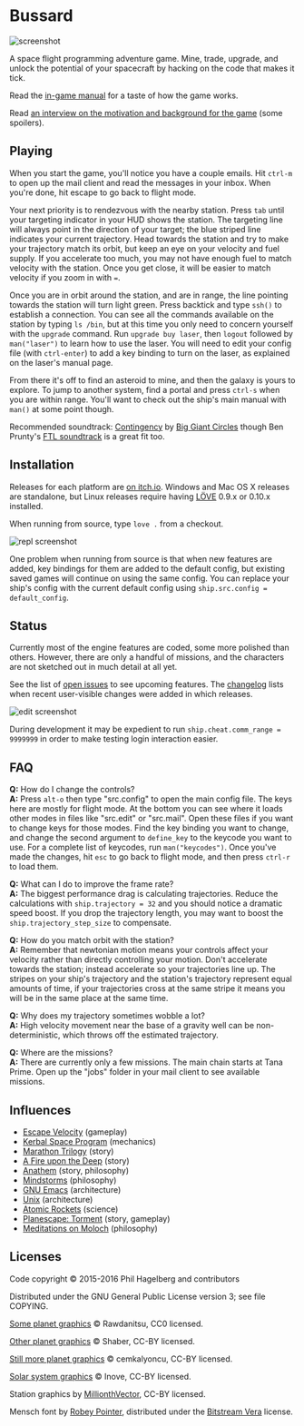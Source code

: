 # Bussard

<img src="http://p.hagelb.org/bussard.png" alt="screenshot" />

A space flight programming adventure game. Mine, trade, upgrade, and
unlock the potential of your spacecraft by hacking on the code that
makes it tick.

Read the [in-game manual](manual.md) for a taste of how the game works.

Read [an interview on the motivation and background for the game](http://hifibyapg.com/volume-3.html#A.conversation.with.Phil.Hagelberg.on.Bussard) (some spoilers).

## Playing

When you start the game, you'll notice you have a couple emails. Hit
`ctrl-m` to open up the mail client and read the messages in your
inbox. When you're done, hit escape to go back to flight mode.

Your next priority is to rendezvous with the nearby station. Press
`tab` until your targeting indicator in your HUD shows the
station. The targeting line will always point in the direction of your
target; the blue striped line indicates your current trajectory. Head
towards the station and try to make your trajectory match its orbit,
but keep an eye on your velocity and fuel supply. If you accelerate
too much, you may not have enough fuel to match velocity with the
station. Once you get close, it will be easier to match velocity if
you zoom in with `=`.

Once you are in orbit around the station, and are in range, the line
pointing towards the station will turn light green. Press backtick and
type `ssh()` to establish a connection. You can see all the commands
available on the station by typing `ls /bin`, but at this time you
only need to concern yourself with the `upgrade` command. Run `upgrade
buy laser`, then `logout` followed by `man("laser")` to learn how to
use the laser. You will need to edit your config file (with
`ctrl-enter`) to add a key binding to turn on the laser, as explained
on the laser's manual page.

From there it's off to find an asteroid to mine, and then the galaxy
is yours to explore. To jump to another system, find a portal and
press `ctrl-s` when you are within range. You'll want to check out
the ship's main manual with `man()` at some point though.

Recommended soundtrack:
[Contingency](http://music.biggiantcircles.com/album/contingency) by
[Big Giant Circles](http://www.biggiantcircles.com/) though Ben Prunty's
[FTL soundtrack](https://benprunty.bandcamp.com/album/ftl) is a great
fit too.

## Installation

Releases for each platform are [on itch.io](https://technomancy.itch.io/bussard).
Windows and Mac OS X releases are standalone, but Linux releases require having
[LÖVE](http://love2d.org) 0.9.x or 0.10.x installed.

When running from source, type `love .` from a checkout.

<img src="http://p.hagelb.org/bussard-repl.png" alt="repl screenshot" />

One problem when running from source is that when new features are
added, key bindings for them are added to the default config, but
existing saved games will continue on using the same config. You can
replace your ship's config with the current default config using
`ship.src.config = default_config`.

## Status

Currently most of the engine features are coded, some more polished
than others. However, there are only a handful of missions, and the
characters are not sketched out in much detail at all yet.

See the list of
[open issues](https://gitlab.com/technomancy/bussard/issues) to see
upcoming features. The [changelog](Changelog.md) lists when recent
user-visible changes were added in which releases.

<img src="http://p.hagelb.org/bussard-edit.png" alt="edit screenshot" />

During development it may be expedient to run `ship.cheat.comm_range = 9999999`
in order to make testing login interaction easier.

## FAQ

**Q:** How do I change the controls?  
**A:** Press `alt-o` then type "src.config" to open the main config file. The keys here are mostly for flight mode. At the bottom you can see where it loads other modes in files like "src.edit" or "src.mail". Open these files if you want to change keys for those modes. Find the key binding you want to change, and change the second argument to `define_key` to the keycode you want to use. For a complete list of keycodes, run `man("keycodes")`. Once you've made the changes, hit `esc` to go back to flight mode, and then press `ctrl-r` to load them.

**Q:** What can I do to improve the frame rate?  
**A:** The biggest performance drag is calculating trajectories. Reduce the calculations with `ship.trajectory = 32` and you should notice a dramatic speed boost. If you drop the trajectory length, you may want to boost the `ship.trajectory_step_size` to compensate.

**Q:** How do you match orbit with the station?  
**A:** Remember that newtonian motion means your controls affect your velocity rather than directly controlling your motion. Don't accelerate towards the station; instead accelerate so your trajectories line up. The stripes on your ship's trajectory and the station's trajectory represent equal amounts of time, if your trajectories cross at the same stripe it means you will be in the same place at the same time.

**Q:** Why does my trajectory sometimes wobble a lot?  
**A:** High velocity movement near the base of a gravity well can be non-deterministic, which throws off the estimated trajectory.

**Q:** Where are the missions?  
**A:** There are currently only a few missions. The main chain starts at Tana Prime. Open up the "jobs" folder in your mail client to see available missions.

## Influences

* [Escape Velocity](http://www.ambrosiasw.com/games/ev/) (gameplay)
* [Kerbal Space Program](https://kerbalspaceprogram.com/en/) (mechanics)
* [Marathon Trilogy](http://marathon.bungie.org/story/) (story)
* [A Fire upon the Deep](http://www.tor.com/2009/06/11/the-net-of-a-million-lies-vernor-vinges-a-fire-upon-the-deep/) (story)
* [Anathem](http://www.nealstephenson.com/anathem.html) (story, philosophy)
* [Mindstorms](https://www.goodreads.com/book/show/703532.Mindstorms) (philosophy)
* [GNU Emacs](https://www.gnu.org/software/emacs/) (architecture)
* [Unix](https://en.wikipedia.org/wiki/Unix) (architecture)
* [Atomic Rockets](http://www.projectrho.com/public_html/rocket/) (science)
* [Planescape: Torment](https://www.gog.com/game/planescape_torment) (story, gameplay)
* [Meditations on Moloch](http://slatestarcodex.com/2014/07/30/meditations-on-moloch/) (philosophy)

## Licenses

Code copyright © 2015-2016 Phil Hagelberg and contributors

Distributed under the GNU General Public License version 3; see file COPYING.

[Some planet graphics](http://opengameart.org/content/planets-and-stars-set-high-res) © Rawdanitsu, CC0 licensed.

[Other planet graphics](http://opengameart.org/content/27-planets-in-hi-res) © Shaber, CC-BY licensed.

[Still more planet graphics](http://opengameart.org/content/more-planets) © cemkalyoncu, CC-BY licensed.

[Solar system graphics](http://www.solarsystemscope.com/nexus/resources/planet_images/) © Inove, CC-BY licensed.

Station graphics by [MillionthVector](http://millionthvector.blogspot.de/p/free-sprites_12.html), CC-BY licensed.

Mensch font by [Robey Pointer](http://robey.lag.net/2010/06/21/mensch-font.html), distributed under the [Bitstream Vera](https://www.gnome.org/fonts/) license.
